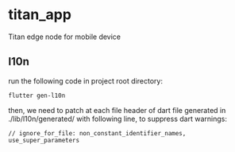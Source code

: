 # titan_app

Titan edge node for mobile device

## l10n
run the following code in project root directory:
```console
flutter gen-l10n
```
then, we need to patch at each file header of dart file generated in ./lib/l10n/generated/ with following line, to suppress dart warnings:
```console
// ignore_for_file: non_constant_identifier_names, use_super_parameters
```